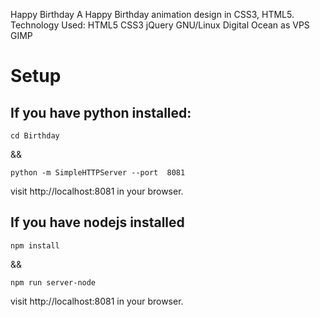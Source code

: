 Happy Birthday
A Happy Birthday animation design in CSS3, HTML5.
Technology Used: HTML5 CSS3 jQuery  GNU/Linux Digital Ocean as VPS GIMP

# Setup

## If you have python installed:
```
cd Birthday
```
&& 
```
python -m SimpleHTTPServer --port  8081
```
visit http://localhost:8081 in your browser.
## If you have nodejs installed
```
npm install
```
&&
```
npm run server-node
```
visit http://localhost:8081 in your browser.
